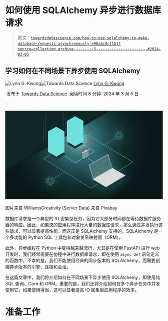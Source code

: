 # 如何使用 SQLAlchemy 异步进行数据库请求

> 原文：[`towardsdatascience.com/how-to-use-sqlalchemy-to-make-database-requests-asynchronously-e90a4c8c11b1?source=collection_archive---------5-----------------------#2024-03-05`](https://towardsdatascience.com/how-to-use-sqlalchemy-to-make-database-requests-asynchronously-e90a4c8c11b1?source=collection_archive---------5-----------------------#2024-03-05)

## 学习如何在不同场景下异步使用 SQLAlchemy

[](https://lynn-kwong.medium.com/?source=post_page---byline--e90a4c8c11b1--------------------------------)![Lynn G. Kwong](https://lynn-kwong.medium.com/?source=post_page---byline--e90a4c8c11b1--------------------------------)[](https://towardsdatascience.com/?source=post_page---byline--e90a4c8c11b1--------------------------------)![Towards Data Science](https://towardsdatascience.com/?source=post_page---byline--e90a4c8c11b1--------------------------------) [Lynn G. Kwong](https://lynn-kwong.medium.com/?source=post_page---byline--e90a4c8c11b1--------------------------------)

·发布于 [Towards Data Science](https://towardsdatascience.com/?source=post_page---byline--e90a4c8c11b1--------------------------------) ·阅读时间 8 分钟 ·2024 年 3 月 5 日

--

![](img/97cf8a290b960f29d08d66f3cb914f28.png)

图片来自 WilliamsCreativity (Server Data) 来自 Pixabay

数据库请求是一个典型的 IO 密集型任务，因为它大部分时间都在等待数据库服务器的响应。因此，如果您的应用程序进行大量的数据库请求，那么通过并发执行这些请求，可以显著提高性能，而这正是 SQLAlchemy 支持的，SQLAlchemy 是一个多功能的 Python SQL 工具包和对象关系映射器（ORM）。

此外，异步编程在 Python 中变得越来越流行，尤其是在使用 FastAPI 进行 web 开发时，我们经常需要在协程中进行数据库请求，即在使用 `async def` 语句定义的函数中。不幸的是，我们不能使用经典的同步版本的 SQLAlchemy，而需要创建异步版本的引擎、连接和会话。

在这篇文章中，我们将介绍如何在不同场景下异步使用 SQLAlchemy，即使用纯 SQL 查询、Core 和 ORM。重要的是，我们还将介绍如何在多个异步任务中并发使用它，如果使用得当，这可以显著提高 IO 密集型应用程序的效率。

# 准备工作
